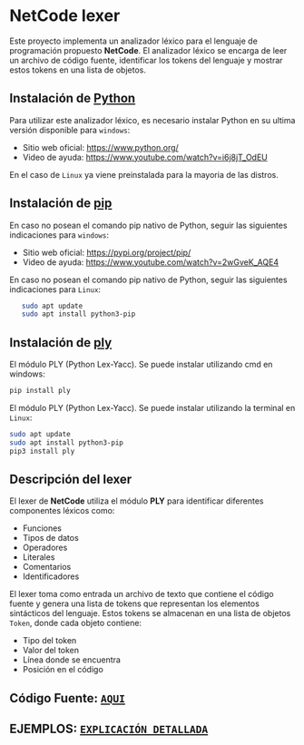 # NetCode lexer
Este proyecto implementa un analizador léxico para el lenguaje de programación propuesto **NetCode**. El analizador léxico se encarga de leer un archivo de código fuente, identificar los tokens del lenguaje y mostrar estos tokens en una lista de objetos.
## Instalación de [Python](https://www.python.org/)
Para utilizar este analizador léxico, es necesario instalar Python en su ultima versión disponible para `windows`:
- Sitio web oficial: https://www.python.org/
- Video de ayuda: https://www.youtube.com/watch?v=i6j8jT_OdEU

En el caso de `Linux` ya viene preinstalada para la mayoria de las distros.
## Instalación de [pip](https://pypi.org/project/pip/)


En caso no posean el comando pip nativo de Python, seguir las siguientes indicaciones para `windows`:
- Sitio web oficial: https://pypi.org/project/pip/
- Video de ayuda: https://www.youtube.com/watch?v=2wGveK_AQE4


En caso no posean el comando pip nativo de Python, seguir las siguientes indicaciones para `Linux`:
```bash
   sudo apt update
   sudo apt install python3-pip
```
## Instalación de [ply](https://ericknavarro.io/2020/02/10/24-Mi-primer-proyecto-utilizando-PLY/)
El módulo PLY (Python Lex-Yacc). Se puede instalar utilizando cmd en windows:
```bash
pip install ply
```
El módulo PLY (Python Lex-Yacc). Se puede instalar utilizando la terminal en `Linux`:
```bash
sudo apt update
sudo apt install python3-pip
pip3 install ply
```

## Descripción del lexer 
El lexer de **NetCode** utiliza el módulo **PLY** para identificar diferentes componentes léxicos como:
- Funciones
- Tipos de datos
- Operadores
- Literales
- Comentarios
- Identificadores

  
El lexer toma como entrada un archivo de texto que contiene el código fuente y genera una lista de tokens que representan los elementos sintácticos del lenguaje. Estos tokens se almacenan en una lista de objetos `Token`, donde cada objeto contiene:
- Tipo del token
- Valor del token
- Línea donde se encuentra
- Posición en el código
## Código Fuente: [`AQUI`](./lexer.py)
## EJEMPLOS: [`EXPLICACIÓN DETALLADA`](https://github.com/dabeaz/ply)
